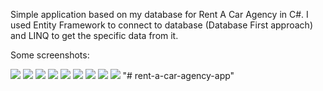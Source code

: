 Simple application based on my database for Rent A Car Agency in C#. I used Entity Framework to connect to database (Database First approach) and LINQ to get the specific data from it.

Some screenshots:

<img src="https://dl.dropboxusercontent.com/s/envdhut5svegwyl/Przechwytywanie.PNG?dl=0"/>

<img src="https://dl.dropboxusercontent.com/s/18fk3apc5676k9c/Przechwytywanie1.PNG?dl=0"/>

<img src="https://dl.dropboxusercontent.com/s/acu4bg79cq7stn7/Przechwytywanie4.PNG?dl=0"/>

<img src="https://dl.dropboxusercontent.com/s/euhav59s3m2x9a8/Przechwytywanie3.PNG?dl=0"/>

<img src="https://dl.dropboxusercontent.com/s/v1ubl0f0451b7qg/Przechwytywanie6.PNG?dl=0"/>

<img src="https://dl.dropboxusercontent.com/s/w8ypddeqqqwom3c/Przechwytywanie7.PNG?dl=0"/>

<img src="https://dl.dropboxusercontent.com/s/skygmsh2e433el5/Przechwytywanie7%2C5.PNG?dl=0"/>

<img src="https://dl.dropboxusercontent.com/s/h1wsx5onkvkcunq/Przechwytywanie8.PNG?dl=0"/>

<img src="https://dl.dropboxusercontent.com/s/3up4n4i6c4ysvd3/Przechwytywanie9.PNG?dl=0"/>
"# rent-a-car-agency-app" 
